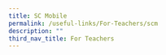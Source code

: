 ```yaml
---
title: SC Mobile
permalink: /useful-links/For-Teachers/scm
description: ""
third_nav_title: For Teachers
---
```

